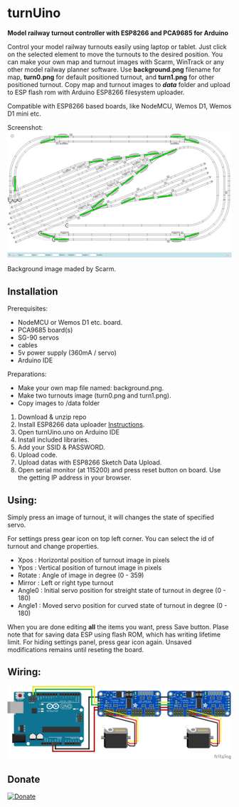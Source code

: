 # turnUino
**Model railway turnout controller with ESP8266 and PCA9685 for Arduino**

Control your model railway turnouts easily using laptop or tablet. Just click on the selected element to move the turnouts to the desired position. You can make your own map and turnout images with Scarm, WinTrack or any other model railway planner software. Use **background.png** filename for map, **turn0.png** for default positioned turnout, and **turn1.png** for other positioned turnout. Copy map and turnout images to ***data*** folder and upload to ESP flash rom with Arduino ESP8266 filesystem uploader. 

Compatible with ESP8266 based boards, like NodeMCU, Wemos D1, Wemos D1 mini etc.

Screenshot:
![wiring](https://github.com/wrobi/turnUino/blob/main/screenshot.png?raw=true "Screenshot")

Background image maded by Scarm.

## Installation
Prerequisites:
  - NodeMCU or Wemos D1 etc. board.
  - PCA9685 board(s)
  - SG-90 servos
  - cables
  - 5v power supply (360mA / servo)
  - Arduino IDE

Preparations:
  - Make your own map file named: background.png. 
  - Make two turnouts image (turn0.png and turn1.png). 
  - Copy images to /data folder

1. Download & unzip repo
2. Install ESP8266 data uploader [Instructions](https://www.nonscio.com/blog/installing-the-esp8266-file-system-uploader-for-arduino-ide).
3. Open turnUino.uno on Arduino IDE
4. Install included libraries.
5. Add your SSID & PASSWORD.
6. Upload code.
7. Upload datas with ESP8266 Sketch Data Upload.
8. Open serial monitor (at 115200) and press reset button on board. Use the getting IP address in your browser.


## Using:
  Simply press an image of turnout, it will changes the state of specified servo.
  
  For settings press gear icon on top left corner. You can select the id of turnout and change properties.
   - Xpos   : Horizontal position of turnout image in pixels
   - Ypos   : Vertical position of turnout image in pixels
   - Rotate : Angle of image in degree (0 - 359)
   - Mirror : Left or right type turnout
   - Angle0 : Initial servo position for streight state of turnout in degree (0 - 180)
   - Angle1 : Moved servo position for curved state of turnout in degree (0 - 180)

  When you are done editing **all** the items you want, press Save button. Plase note that for saving data ESP using flash ROM, which has writing lifetime limit.
  For hiding settings panel, press gear icon again. Unsaved modifications remains until reseting the board.

## Wiring:
![wiring](https://github.com/wrobi/turnUino/blob/main/wiring.png?raw=true)

## Donate
[![Donate](https://img.shields.io/badge/Donate-PayPal-green.svg)](https://www.paypal.com/cgi-bin/webscr?cmd=_s-xclick&hosted_button_id=ZCU25GHQ2Z4SC)
